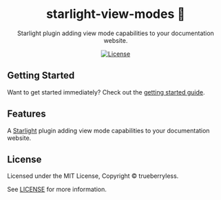 <div align="center">
  <h1>starlight-view-modes 🧘</h1>
  <p>Starlight plugin adding view mode capabilities to your documentation website.</p>
</div>

<div align="center">
  <a href="https://github.com/trueberryless/starlight-view-modes/blob/main/LICENSE">
    <img alt="License" src="https://badgen.net/github/license/trueberryless/starlight-view-modes" />
  </a>
  <br />
</div>

## Getting Started

Want to get started immediately? Check out the [getting started guide](https://starlight-view-modes.trueberryless.org/getting-started/).

## Features

A [Starlight](https://starlight.astro.build) plugin adding view mode capabilities to your documentation website.

## License

Licensed under the MIT License, Copyright © trueberryless.

See [LICENSE](https://github.com/trueberryless/starlight-view-modes/blob/main/LICENSE) for more information.
